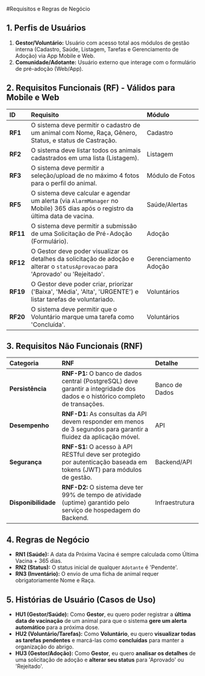 #Requisitos e Regras de Negócio

## 1. Perfis de Usuários

1.  **Gestor/Voluntário:** Usuário com acesso total aos módulos de gestão interna (Cadastro, Saúde, Listagem, Tarefas e Gerenciamento de Adoção) via App Mobile e Web.
2.  **Comunidade/Adotante:** Usuário externo que interage com o formulário de pré-adoção (Web/App).

## 2. Requisitos Funcionais (RF) - Válidos para Mobile e Web

| ID | Requisito | Módulo |
| :--- | :--- | :--- |
| **RF1** | O sistema deve permitir o cadastro de um animal com Nome, Raça, Gênero, Status, e status de Castração. | Cadastro |
| **RF2** | O sistema deve listar todos os animais cadastrados em uma lista (Listagem). | Listagem |
| **RF3** | O sistema deve permitir a seleção/upload de no máximo 4 fotos para o perfil do animal. | Módulo de Fotos |
| **RF5** | O sistema deve calcular e agendar um alerta (via `AlarmManager` no Mobile) 365 dias após o registro da última data de vacina. | Saúde/Alertas |
| **RF11** | O sistema deve permitir a submissão de uma Solicitação de Pré-Adoção (Formulário). | Adoção |
| **RF12** | O Gestor deve poder visualizar os detalhes da solicitação de adoção e alterar o `statusAprovacao` para 'Aprovado' ou 'Rejeitado'. | Gerenciamento Adoção |
| **RF19** | O Gestor deve poder criar, priorizar ('Baixa', 'Média', 'Alta', 'URGENTE') e listar tarefas de voluntariado. | Voluntários |
| **RF20** | O sistema deve permitir que o Voluntário marque uma tarefa como 'Concluída'. | Voluntários |

## 3. Requisitos Não Funcionais (RNF)

| Categoria | RNF | Detalhe |
| :--- | :--- | :--- |
| **Persistência** | **RNF-P1:** O banco de dados central (PostgreSQL) deve garantir a integridade dos dados e o histórico completo de transações. | Banco de Dados |
| **Desempenho** | **RNF-D1:** As consultas da API devem responder em menos de 3 segundos para garantir a fluidez da aplicação móvel. | API |
| **Segurança** | **RNF-S1:** O acesso à API RESTful deve ser protegido por autenticação baseada em tokens (JWT) para módulos de gestão. | Backend/API |
| **Disponibilidade** | **RNF-D2:** O sistema deve ter 99% de tempo de atividade (uptime) garantido pelo serviço de hospedagem do Backend. | Infraestrutura |

## 4. Regras de Negócio

* **RN1 (Saúde):** A data da Próxima Vacina é sempre calculada como Última Vacina + 365 dias.
* **RN2 (Status):** O status inicial de qualquer `Adotante` é 'Pendente'.
* **RN3 (Inventário):** O envio de uma ficha de animal requer obrigatoriamente Nome e Raça.

## 5. Histórias de Usuário (Casos de Uso)

* **HU1 (Gestor/Saúde):** Como **Gestor**, eu quero poder registrar a **última data de vacinação** de um animal para que o sistema **gere um alerta automático** para a próxima dose.
* **HU2 (Voluntário/Tarefas):** Como **Voluntário**, eu quero **visualizar todas as tarefas pendentes** e marcá-las como **concluídas** para manter a organização do abrigo.
* **HU3 (Gestor/Adoção):** Como **Gestor**, eu quero **analisar os detalhes** de uma solicitação de adoção e **alterar seu status** para 'Aprovado' ou 'Rejeitado'.
